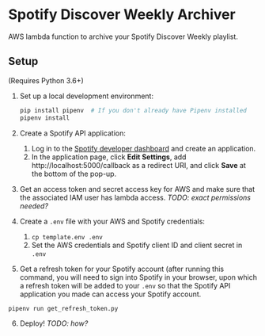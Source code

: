# Spotify Discover Weekly Archiver

AWS lambda function to archive your Spotify Discover Weekly playlist.

## Setup

(Requires Python 3.6+)

1. Set up a local development environment:

    ```sh
    pip install pipenv  # If you don't already have Pipenv installed
    pipenv install
    ```

2. Create a Spotify API application:
    1. Log in to the [Spotify developer dashboard](https://beta.developer.spotify.com/dashboard/applications) and create an application.
    2. In the application page, click **Edit Settings**, add http://localhost:5000/callback as a redirect URI, and click **Save** at the bottom of the pop-up.

3. Get an access token and secret access key for AWS and make sure that the associated IAM user has lambda access. *TODO: exact permissions needed?*

4. Create a `.env` file with your AWS and Spotify credentials:
    1. `cp template.env .env`
    2. Set the AWS credentials and Spotify client ID and client secret in `.env`

5. Get a refresh token for your Spotify account (after running this command, you will need to sign into Spotify in your browser, upon which a refresh token will be added to your `.env` so that the Spotify API application you made can access your Spotify account.
  
  ```
  pipenv run get_refresh_token.py
  ```

6. Deploy! *TODO: how?*
